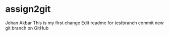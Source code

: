 # assign2git
Johan Akbar
This is my first change
Edit readme for testbranch commit
new git branch on GitHub
